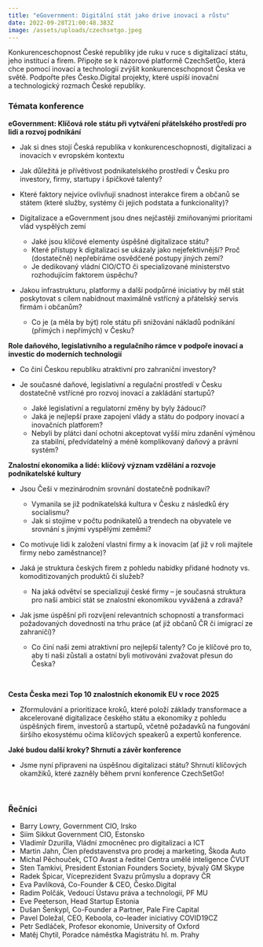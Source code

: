 ```yaml
---
title: "eGovernment: Digitální stát jako drive inovací a růstu"
date: 2022-09-28T21:00:48.383Z
image: /assets/uploads/czechsetgo.jpeg
---
```

Konkurenceschopnost České republiky jde ruku v ruce s digitalizací státu, jeho institucí a firem. Připojte se k názorové platformě CzechSetGo, která chce pomocí inovací a technologií zvýšit konkurenceschopnost Česka ve světě. Podpořte přes Česko.Digital projekty, které uspíší inovační a technologický rozmach České republiky.

### Témata konference

**eGovernment: Klíčová role státu při vytváření přátelského prostředí pro lidi a rozvoj podnikání**

* Jak si dnes stojí Česká republika v konkurenceschopnosti, digitalizaci a inovacích v evropském kontextu
* Jak důležitá je přívětivost podnikatelského prostředí v Česku pro investory, firmy, startupy i špičkové talenty?
* Které faktory nejvíce ovlivňují snadnost interakce firem a občanů se státem (které služby, systémy či jejich podstata a funkcionality)?
* Digitalizace a eGovernment jsou dnes nejčastěji zmiňovanými prioritami vlád vyspělých zemí

  * Jaké jsou klíčové elementy úspěšné digitalizace státu?
  * Které přístupy k digitalizaci se ukázaly jako nejefektivnější? Proč (dostatečně) nepřebíráme osvědčené postupy jiných zemí?
  * Je dedikovaný vládní CIO/CTO či specializované ministerstvo rozhodujícím faktorem úspěchu?
* Jakou infrastrukturu, platformy a další podpůrné iniciativy by měl stát poskytovat s cílem nabídnout maximálně vstřícný a přátelský servis firmám i občanům?

  * Co je (a měla by být) role státu při snižování nákladů podnikání (přímých i nepřímých) v Česku?

**Role daňového, legislativního a regulačního rámce v podpoře inovací a investic do moderních technologií**

* Co činí Českou republiku atraktivní pro zahraniční investory?
* Je současné daňové, legislativní a regulační prostředí v Česku dostatečně vstřícné pro rozvoj inovací a zakládání startupů?

  * Jaké legislativní a regulatorní změny by byly žádoucí?
  * Jaká je nejlepší praxe zapojení vlády a státu do podpory inovací a inovačních platforem?
  * Nebyli by plátci daní ochotni akceptovat vyšší míru zdanění výměnou za stabilní, předvídatelný a méně komplikovaný daňový a právní systém?

**Znalostní ekonomika a lidé: klíčový význam vzdělání a rozvoje podnikatelské kultury**

* Jsou Češi v mezinárodním srovnání dostatečně podnikaví?

  * Vymanila se již podnikatelská kultura v Česku z následků éry socialismu?
  * Jak si stojíme v počtu podnikatelů a trendech na obyvatele ve srovnání s jinými vyspělými zeměmi?
* Co motivuje lidi k založení vlastní firmy a k inovacím (ať již v roli majitele firmy nebo zaměstnance)?
* Jaká je struktura českých firem z pohledu nabídky přidané hodnoty vs. komoditizovaných produktů či služeb?

  * Na jaká odvětví se specializují české firmy – je současná struktura pro naši ambici stát se znalostní ekonomikou vyvážená a zdravá?
* Jak jsme úspěšní při rozvíjení relevantních schopností a transformaci požadovaných dovedností na trhu práce (ať již občanů ČR či imigrací ze zahraničí)?

  * Co činí naši zemi atraktivní pro nejlepší talenty? Co je klíčové pro to, aby ti naši zůstali a ostatní byli motivováni zvažovat přesun do Česka?

 

**Cesta Česka mezi Top 10 znalostních ekonomik EU v roce 2025**

* Zformulování a prioritizace kroků, které položí základy transformace a akcelerované digitalizace českého státu a ekonomiky z pohledu úspěšných firem, investorů a startupů, včetně požadavků na fungování širšího ekosystému očima klíčových speakerů a expertů konference.

**Jaké budou další kroky? Shrnutí a závěr konference**

* Jsme nyní připraveni na úspěšnou digitalizaci státu? Shrnutí klíčových okamžiků, které zazněly během první konference CzechSetGo!

 

### Řečníci

* Barry Lowry, Government CIO, Irsko
* Siim Sikkut Government CIO, Estonsko
* Vladimír Dzurilla, Vládní zmocněnec pro digitalizaci a ICT
* Martin Jahn, Člen představenstva pro prodej a marketing, Škoda Auto
* Michal Pěchouček, CTO Avast a ředitel Centra umělé inteligence ČVUT
* Sten Tamkivi, President Estonian Founders Society, bývalý GM Skype
* Radek Špicar, Víceprezident Svazu průmyslu a dopravy ČR
* Eva Pavlíková, Co-Founder & CEO, Česko.Digital
* Radim Polčák, Vedoucí Ústavu práva a technologií, PF MU
* Eve Peeterson, Head Startup Estonia
* Dušan Šenkypl, Co-Founder a Partner, Pale Fire Capital
* Pavel Doležal, CEO, Keboola, co–leader iniciativy COVID19CZ
* Petr Sedláček, Profesor ekonomie, University of Oxford
* Matěj Chytil, Poradce náměstka Magistrátu hl. m. Prahy